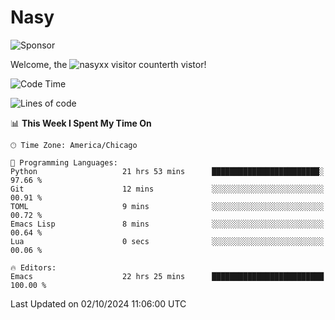 # Nasy

<!--
<p align="center">
<img height="200" src="https://github-readme-stats.vercel.app/api?username=nasyxx&count_private=true&show_icons=true&theme=dracula&include_all_commits=true"/>
<img height="200" src="https://github-readme-stats.vercel.app/api/top-langs/?username=nasyxx&theme=dracula&hide=html,jupyter+notebook&count_private=true&show_icons=true"/>
</p>

  
----------------
-->

![Sponsor](https://img.shields.io/static/v1.svg?label=Sponsor&message=%E2%9D%A4&logo=GitHub&style=flat&color=pink)
 
Welcome, the ![nasyxx visitor counter](https://count.getloli.com/get/@nasyxx?theme=rule34)th vistor!
 
<!--START_SECTION:waka-->
![Code Time](http://img.shields.io/badge/Code%20Time-4%2C686%20hrs%2057%20mins-blue)

![Lines of code](https://img.shields.io/badge/From%20Hello%20World%20I%27ve%20Written-0%20lines%20of%20code-blue)

📊 **This Week I Spent My Time On** 

```text
🕑︎ Time Zone: America/Chicago

💬 Programming Languages: 
Python                   21 hrs 53 mins      ████████████████████████░   97.66 % 
Git                      12 mins             ░░░░░░░░░░░░░░░░░░░░░░░░░   00.91 % 
TOML                     9 mins              ░░░░░░░░░░░░░░░░░░░░░░░░░   00.72 % 
Emacs Lisp               8 mins              ░░░░░░░░░░░░░░░░░░░░░░░░░   00.64 % 
Lua                      0 secs              ░░░░░░░░░░░░░░░░░░░░░░░░░   00.06 % 

🔥 Editors: 
Emacs                    22 hrs 25 mins      █████████████████████████   100.00 % 
```


 Last Updated on 02/10/2024 11:06:00 UTC
<!--END_SECTION:waka-->

<!-- ![visitors](https://visitor-badge.laobi.icu/badge?page_id=nasyxx.nasyxx) -->
